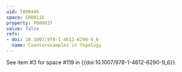 ```yaml
---
uid: T000446
space: S000116
property: P000037
value: false
refs:
- doi: 10.1007/978-1-4612-6290-9_6
  name: Counterexamples in Topology
---
```


See item #3 for space #119 in {{doi:10.1007/978-1-4612-6290-9_6}}.

